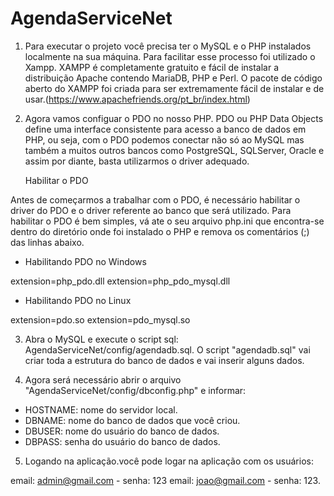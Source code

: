 # AgendaServiceNet

1. Para executar o projeto você precisa ter o MySQL e o PHP instalados localmente na sua máquina. Para facilitar esse    processo foi utilizado o Xampp. XAMPP é completamente gratuito e fácil de instalar a distribuição Apache contendo MariaDB, PHP e Perl. O pacote de código aberto do XAMPP foi criada para ser extremamente fácil de instalar e de usar.(https://www.apachefriends.org/pt_br/index.html)

2. Agora vamos configuar o PDO no nosso PHP. PDO ou PHP Data Objects define uma interface consistente para acesso a banco de dados em PHP, ou seja, com o PDO podemos conectar não só ao MySQL mas também a muitos outros bancos como PostgreSQL, SQLServer, Oracle e assim por diante, basta utilizarmos o driver adequado.

    Habilitar o PDO

  Antes de começarmos a trabalhar com o PDO, é necessário habilitar o driver do PDO e o driver referente ao banco que será utilizado. Para habilitar o PDO é bem simples, vá ate o seu arquivo php.ini que encontra-se dentro do diretório onde foi instalado o PHP e remova os comentários (;) das linhas abaixo.

  - Habilitando PDO no Windows

  extension=php_pdo.dll
  extension=php_pdo_mysql.dll

 - Habilitando PDO no Linux

  extension=pdo.so
  extension=pdo_mysql.so

3. Abra o MySQL e execute o script sql: AgendaServiceNet/config/agendadb.sql. O script "agendadb.sql" vai criar toda a estrutura do banco de dados e vai inserir alguns dados.

4. Agora será necessário abrir o arquivo "AgendaServiceNet/config/dbconfig.php" e informar:
 - HOSTNAME: nome do servidor local.
 - DBNAME: nome do banco de dados que você criou.
 - DBUSER: nome do usuário do banco de dados.
 - DBPASS: senha do usuário do banco de dados.

5. Logando na aplicação.você pode logar na aplicação com os usuários:

email: admin@gmail.com - senha: 123
email: joao@gmail.com - senha: 123. 
